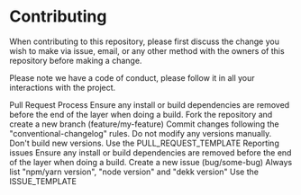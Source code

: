 # Contributing

When contributing to this repository, please first discuss the change you wish to make via issue, email, or any other method with the owners of this repository before making a change.

Please note we have a code of conduct, please follow it in all your interactions with the project.

Pull Request Process
Ensure any install or build dependencies are removed before the end of the layer when doing a build.
Fork the repository and create a new branch (feature/my-feature)
Commit changes following the "conventional-changelog" rules.
Do not modify any versions manually. Don't build new versions.
Use the PULL_REQUEST_TEMPLATE
Reporting issues
Ensure any install or build dependencies are removed before the end of the layer when doing a build.
Create a new issue (bug/some-bug)
Always list "npm/yarn version", "node version" and "dekk version"
Use the ISSUE_TEMPLATE
